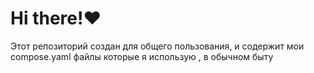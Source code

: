 # Hi there!❤️
Этот репозиторий создан для общего пользования,
и содержит мои compose.yaml файлы которые я использую , 
в обычном быту
